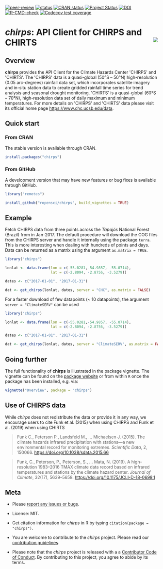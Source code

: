 <!-- badges: start -->
[![peer-review](https://badges.ropensci.org/357_status.svg)](https://github.com/ropensci/software-review/issues/357)
[![status](https://joss.theoj.org/papers/3367fdbff2db55a60c1ab7d611017940/status.svg)](https://joss.theoj.org/papers/3367fdbff2db55a60c1ab7d611017940)
[![CRAN status](https://www.r-pkg.org/badges/version/chirps)](https://cran.r-project.org/package=chirps)
[![Project Status](https://www.repostatus.org/badges/latest/active.svg)](https://www.repostatus.org/#active)
[![DOI](https://zenodo.org/badge/225693680.svg)](https://zenodo.org/badge/latestdoi/225693680)
[![R-CMD-check](https://github.com/ropensci/chirps/actions/workflows/R-CMD-check.yaml/badge.svg)](https://github.com/ropensci/chirps/actions/workflows/R-CMD-check.yaml)
[![Codecov test coverage](https://codecov.io/gh/ropensci/chirps/graph/badge.svg)](https://app.codecov.io/gh/ropensci/chirps)
<!-- badges: end -->

# *chirps*: API Client for CHIRPS and CHIRTS <img align="right" src="man/figures/logo.png">

## Overview

**chirps** provides the API Client for the Climate Hazards Center 'CHIRPS' and 'CHIRTS'. The 'CHIRPS' data is a quasi-global (50°S – 50°N) high-resolution (0.05 arc-degrees) rainfall data set, which incorporates satellite imagery 
  and in-situ station data to create gridded rainfall time series for trend analysis and seasonal drought monitoring. 'CHIRTS' is a quasi-global (60°S – 70°N), high-resolution data set of daily maximum and minimum temperatures. For more details on 'CHIRPS' and 'CHIRTS' data please visit its official home page <https://www.chc.ucsb.edu/data>.

## Quick start

### From CRAN

The stable version is available through CRAN.

```r
install.packages("chirps")
```

### From GitHub

A development version that may have new features or bug fixes is available through GitHub.

``` r
library("remotes")

install_github("ropensci/chirps", build_vignettes = TRUE)
```

## Example

Fetch CHIRPS data from three points across the *Tapajós* National Forest (Brazil) from in Jan-2017. The default procedure will download the COG files from the CHIRPS server and handle it internally using the package `terra`. This is more interesting when dealing with hundreds of points and days. Data can be returned as a matrix using the argument `as.matrix = TRUE`.

```r
library("chirps")

lonlat <- data.frame(lon = c(-55.0281,-54.9857, -55.0714),
                     lat = c(-2.8094, -2.8756, -3.5279))

dates <- c("2017-01-01", "2017-01-31")

dat <- get_chirps(lonlat, dates, server = "CHC", as.matrix = FALSE)

```

For a faster download of few datapoints (~ 10 datapoints), the argument `server = "ClimateSERV"` can be used  

```r
library("chirps")

lonlat <- data.frame(lon = c(-55.0281,-54.9857, -55.0714),
                     lat = c(-2.8094, -2.8756, -3.5279))

dates <- c("2017-01-01", "2017-01-31")

dat <- get_chirps(lonlat, dates, server = "ClimateSERV", as.matrix = FALSE)

```

## Going further

The full functionality of **chirps** is illustrated in the package vignette. The vignette can be found on the [package website](https://docs.ropensci.org/chirps/) or from within `R` once the package has been installed, e.g. via: 

``` r
vignette("Overview", package = "chirps")
```

## Use of CHIRPS data

While *chirps* does not redistribute the data or provide it in any way, we encourage users to cite Funk et al. (2015) when using CHIRPS and Funk et al. (2019) when using CHIRTS

> Funk C., Peterson P., Landsfeld M., … Michaelsen J. (2015). The climate hazards infrared precipitation with stations—a new environmental record for monitoring extremes. *Scientific Data*, 2, 150066. <https://doi.org/10.1038/sdata.2015.66>

> Funk, C., Peterson, P., Peterson, S., … Mata, N. (2019). A high-resolution 1983–2016 TMAX climate data record based on infrared temperatures and stations by the climate hazard center. *Journal of Climate*, 32(17), 5639–5658. <https://doi.org/10.1175/JCLI-D-18-0698.1>

## Meta

  - Please [report any issues or bugs](https://github.com/ropensci/chirps/issues).

  - License: MIT.

  - Get citation information for *chirps* in R by typing `citation(package = "chirps")`.

  - You are welcome to contribute to the *chirps* project. Please read our [contribution guidelines](CONTRIBUTING.md).

  - Please note that the *chirps* project is released with a a [Contributor Code of Conduct](https://ropensci.org/code-of-conduct/). By contributing to this project, you agree to abide by its terms.

